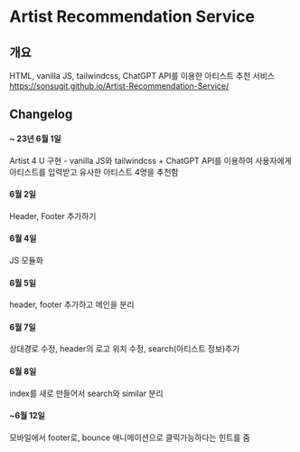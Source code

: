 # Artist Recommendation Service
## 개요
HTML, vanilla JS, tailwindcss, ChatGPT API를 이용한 아티스트 추천 서비스 <br>
https://sonsugit.github.io/Artist-Recommendation-Service/
## Changelog
#### ~ 23년 6월 1일
Artist 4 U 구현 - vanilla JS와 tailwindcss + ChatGPT API를 이용하여 사용자에게 아티스트를 입력받고 유사한 아티스트 4명을 추천함
#### 6월 2일
Header, Footer 추가하기
#### 6월 4일
JS 모듈화
#### 6월 5일
header, footer 추가하고 메인을 분리
#### 6월 7일
상대경로 수정, header의 로고 위치 수정, search(아티스트 정보)추가
#### 6월 8일
index를 새로 만들어서 search와 similar 분리
#### ~6월 12일
모바일에서 footer로, bounce 애니메이션으로 클릭가능하다는 힌트를 줌